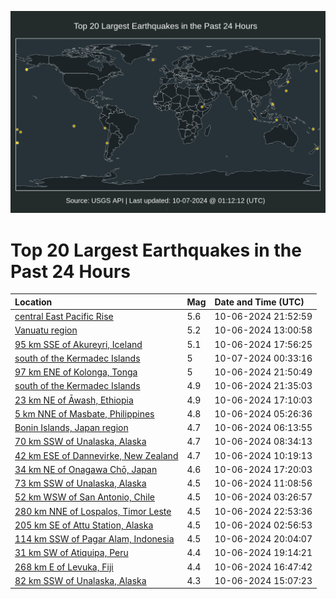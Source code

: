 ![Map](./map.png)

# Top 20 Largest Earthquakes in the Past 24 Hours

| Location | Mag | Date and Time (UTC) |
|:---|:---|:---|
| [central East Pacific Rise](https://earthquake.usgs.gov/earthquakes/eventpage/us6000nwyj) | 5.6 | 10-06-2024 21:52:59 |
| [Vanuatu region](https://earthquake.usgs.gov/earthquakes/eventpage/us6000nwwa) | 5.2 | 10-06-2024 13:00:58 |
| [95 km SSE of Akureyri, Iceland](https://earthquake.usgs.gov/earthquakes/eventpage/us6000nwxc) | 5.1 | 10-06-2024 17:56:25 |
| [south of the Kermadec Islands](https://earthquake.usgs.gov/earthquakes/eventpage/us6000nwzm) | 5 | 10-07-2024 00:33:16 |
| [97 km ENE of Kolonga, Tonga](https://earthquake.usgs.gov/earthquakes/eventpage/us6000nwyi) | 5 | 10-06-2024 21:50:49 |
| [south of the Kermadec Islands](https://earthquake.usgs.gov/earthquakes/eventpage/us6000nwyc) | 4.9 | 10-06-2024 21:35:03 |
| [23 km NE of Āwash, Ethiopia](https://earthquake.usgs.gov/earthquakes/eventpage/us6000nwx4) | 4.9 | 10-06-2024 17:10:03 |
| [5 km NNE of Masbate, Philippines](https://earthquake.usgs.gov/earthquakes/eventpage/us6000nwua) | 4.8 | 10-06-2024 05:26:36 |
| [Bonin Islands, Japan region](https://earthquake.usgs.gov/earthquakes/eventpage/us6000nwuh) | 4.7 | 10-06-2024 06:13:55 |
| [70 km SSW of Unalaska, Alaska](https://earthquake.usgs.gov/earthquakes/eventpage/us6000nwuu) | 4.7 | 10-06-2024 08:34:13 |
| [42 km ESE of Dannevirke, New Zealand](https://earthquake.usgs.gov/earthquakes/eventpage/us6000nwva) | 4.7 | 10-06-2024 10:19:13 |
| [34 km NE of Onagawa Chō, Japan](https://earthquake.usgs.gov/earthquakes/eventpage/us6000nwx8) | 4.6 | 10-06-2024 17:20:03 |
| [73 km SSW of Unalaska, Alaska](https://earthquake.usgs.gov/earthquakes/eventpage/us6000nww1) | 4.5 | 10-06-2024 11:08:56 |
| [52 km WSW of San Antonio, Chile](https://earthquake.usgs.gov/earthquakes/eventpage/us6000nwtt) | 4.5 | 10-06-2024 03:26:57 |
| [280 km NNE of Lospalos, Timor Leste](https://earthquake.usgs.gov/earthquakes/eventpage/us6000nwyt) | 4.5 | 10-06-2024 22:53:36 |
| [205 km SE of Attu Station, Alaska](https://earthquake.usgs.gov/earthquakes/eventpage/us6000nwtm) | 4.5 | 10-06-2024 02:56:53 |
| [114 km SSW of Pagar Alam, Indonesia](https://earthquake.usgs.gov/earthquakes/eventpage/us6000nwxw) | 4.5 | 10-06-2024 20:04:07 |
| [31 km SW of Atiquipa, Peru](https://earthquake.usgs.gov/earthquakes/eventpage/us6000nwxl) | 4.4 | 10-06-2024 19:14:21 |
| [268 km E of Levuka, Fiji](https://earthquake.usgs.gov/earthquakes/eventpage/us6000nwx2) | 4.4 | 10-06-2024 16:47:42 |
| [82 km SSW of Unalaska, Alaska](https://earthquake.usgs.gov/earthquakes/eventpage/us6000nwws) | 4.3 | 10-06-2024 15:07:23 |
